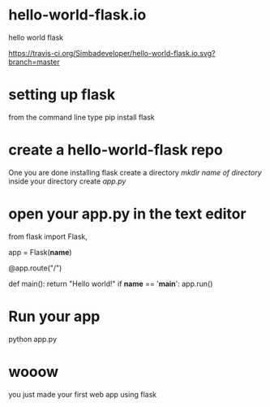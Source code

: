 # hello-world-flask.io
hello world flask

https://travis-ci.org/Simbadeveloper/hello-world-flask.io.svg?branch=master

# setting up flask
 from the command line type pip install flask
 
 # create a hello-world-flask repo
 One you are done installing flask
 create a directory *mkdir name of directory*
 inside your directory create *app.py*
 
 # open your app.py in the text editor
 from flask import Flask,

app = Flask(__name__)

@app.route("/")

def main():
	return "Hello world!"
if __name__ == '__main__':
    app.run()
    
# Run your app
python app.py

# wooow
you just made your first web app using flask
